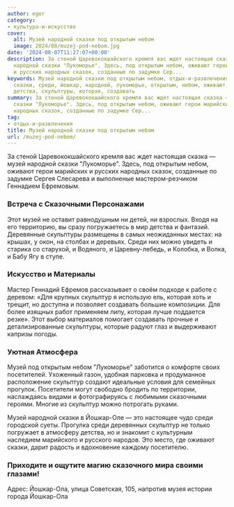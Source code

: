 ```yaml
---
author: egor
category:
- культура-и-искусство
cover:
  alt: Музей народной сказки под открытым небом
  image: 2024/08/muzej-pod-nebom.jpg
date: '2024-08-07T11:27:07+00:00'
description: За стеной Царевококшайского кремля вас ждет настоящая сказка — музей
  народной сказки "Лукоморье". Здесь, под открытым небом, оживают герои марийских
  и русских народных сказок, созданные по задумке Сер...
keywords: Музей народной сказки под открытым небом, отдых-и-развлечения, музей, скульптур,
  сказки, среди, йошкар, народной, лукоморье, открытым, небом, оживают, сказочными,
  детства, скульптуры, которая, создавать
summary: За стеной Царевококшайского кремля вас ждет настоящая сказка — музей народной
  сказки "Лукоморье". Здесь, под открытым небом, оживают герои марийских и русских
  народных сказок, созданные по задумке Сер...
tag:
- отдых-и-развлечения
title: Музей народной сказки под открытым небом
url: /muzej-pod-nebom/
---
```


За стеной Царевококшайского кремля вас ждет настоящая сказка — музей народной сказки "Лукоморье". Здесь, под открытым небом, оживают герои марийских и русских народных сказок, созданные по задумке Сергея Слесарева и выполненые мастером-резчиком Геннадием Ефремовым.

### Встреча с Сказочными Персонажами

Этот музей не оставит равнодушным ни детей, ни взрослых. Входя на его территорию, вы сразу погружаетесь в мир детства и фантазий. Деревянные скульптуры размещены в самых неожиданных местах: на крышах, у окон, на столбах и деревьях. Среди них можно увидеть и старика со старухой, и Водяного, и Царевну-лебедь, и Колобка, и Волка, и Бабу Ягу в ступе.

### Искусство и Материалы

Мастер Геннадий Ефремов рассказывает о своём подходе к работе с деревом: «Для крупных скульптур я использую ель, которая хоть и трещит, но доступна и позволяет создавать большие композиции. Для более изящных работ применяем липу, которая лучше поддается резке». Этот выбор материалов помогает создавать прочные и детализированные скульптуры, которые радуют глаз и выдерживают капризы погоды.

### Уютная Атмосфера

Музей под открытым небом "Лукоморье" заботится о комфорте своих посетителей. Ухоженный газон, удобная парковка и продуманное расположение скульптур создают идеальные условия для семейных прогулок. Посетители могут свободно бродить по территории, наслаждаясь видами и фотографируясь с любимыми сказочными героями. Многие из скульптур можно потрогать руками.

Музей народной сказки в Йошкар-Оле — это настоящее чудо среди городской суеты. Прогулка среди деревянных скульптур не только погружает в атмосферу детства, но и знакомит с культурным наследием марийского и русского народов. Это место, где оживают сказки, дарит радость и вдохновение каждому посетителю.

### Приходите и ощутите магию сказочного мира своими глазами!

Адрес: Йошкар-Ола, улица Советская, 105, напротив музея истории города Йошкар-Ола
